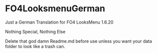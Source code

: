 # FO4LooksmenuGerman
Just a German Translation for FO4 LooksMenu 1.6.20

Nothing Special, Nothing Else

Delete that god damn Readme.md before use unless you want your data folder to look like a trash can.
